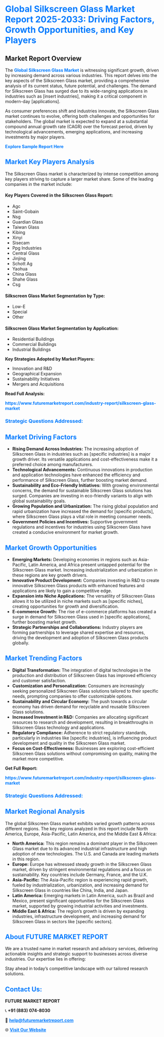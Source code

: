 <h1 style="color: #007BFF;">Global Silkscreen Glass Market Report 2025-2033: Driving Factors, Growth Opportunities, and Key Players</h1>

<section id="overview">
<h2>Market Report Overview</h2>
<p>The <a href="https://www.futuremarketreport.com/industry-report/silkscreen-glass-market" style="color: #007BFF; text-decoration: none;"><strong>Global Silkscreen Glass Market</strong></a> is witnessing significant growth, driven by increasing demand across various industries. This report delves into the key aspects of the Silkscreen Glass market, providing a comprehensive analysis of its current status, future potential, and challenges. The demand for Silkscreen Glass has surged due to its wide-ranging applications in industries such as [insert industries], making it a critical component in modern-day [applications].</p>
<p>As consumer preferences shift and industries innovate, the Silkscreen Glass market continues to evolve, offering both challenges and opportunities for stakeholders. The global market is expected to expand at a substantial compound annual growth rate (CAGR) over the forecast period, driven by technological advancements, emerging applications, and increasing investments by major players.</p>
</section>

<section id="overview">
<p><a href="https://www.futuremarketreport.com/request-sample/reportId=30668" style="color: #007BFF; text-decoration: none;"><strong>Explore Sample Report Here</strong></a></p>
</section>

<section id="key-players">
<h2 style="color: #007BFF;">Market Key Players Analysis</h2>
<p>The Silkscreen Glass market is characterized by intense competition among key players striving to capture a larger market share. Some of the leading companies in the market include:</p>
<h4>Key Players Covered in the Silkscreen Glass Report:</h4>
<ul><li>Agc</li><li>Saint-Gobain</li><li>Nsg</li><li>Guardian Glass</li><li>Taiwan Glass</li><li>Kibing</li><li>Xinyi</li><li>Sisecam</li><li>Ppg Industries</li><li>Central Glass</li><li>Jinjing</li><li>Schott Ag</li><li>Yaohua</li><li>China Glass</li><li>Shahe Glass</li><li>Csg</li></ul>
<h4>Silkscreen Glass Market Segmentation by Type:</h4>
<ul><li>Low-E</li><li>Special</li><li>Other</li></ul>

<h4>Silkscreen Glass Market Segmentation by Application:</h4>
<ul><li>Residential Buildings</li><li>Commercial Buildings</li><li>Industrial Buildings</li></ul>
<p><strong>Key Strategies Adopted by Market Players:</strong></p>
<ul>
<li>Innovation and R&D</li>
<li>Geographical Expansion</li>
<li>Sustainability Initiatives</li>
<li>Mergers and Acquisitions</li>
</ul>
</section>

<section>
<p><strong>Read Full Analysis: </strong></p><a href="https://www.futuremarketreport.com/industry-report/silkscreen-glass-market" style="color: #007BFF; text-decoration: none;"><strong>https://www.futuremarketreport.com/industry-report/silkscreen-glass-market</strong></a>
<h3 style="color: #007BFF;">Strategic Questions Addressed:</h3>
</section>

<section id="driving-factors">
<h2 style="color: #007BFF;">Market Driving Factors</h2>
<ul>
<li><strong>Rising Demand Across Industries:</strong> The increasing adoption of Silkscreen Glass in industries such as [specific industries] is a major growth driver. Its versatile applications and cost-effectiveness make it a preferred choice among manufacturers.</li>
<li><strong>Technological Advancements:</strong> Continuous innovations in production and application technologies have enhanced the efficiency and performance of Silkscreen Glass, further boosting market demand.</li>
<li><strong>Sustainability and Eco-Friendly Initiatives:</strong> With growing environmental concerns, the demand for sustainable Silkscreen Glass solutions has surged. Companies are investing in eco-friendly variants to align with global sustainability goals.</li>
<li><strong>Growing Population and Urbanization:</strong> The rising global population and rapid urbanization have increased the demand for [specific products], where Silkscreen Glass plays a vital role in meeting consumer needs.</li>
<li><strong>Government Policies and Incentives:</strong> Supportive government regulations and incentives for industries using Silkscreen Glass have created a conducive environment for market growth.</li>
</ul>
</section>

<section id="growth-opportunities">
<h2 style="color: #007BFF;">Market Growth Opportunities</h2>
<ul>
<li><strong>Emerging Markets:</strong> Developing economies in regions such as Asia-Pacific, Latin America, and Africa present untapped potential for the Silkscreen Glass market. Increasing industrialization and urbanization in these regions are key growth drivers.</li>
<li><strong>Innovative Product Development:</strong> Companies investing in R&D to create innovative Silkscreen Glass products with enhanced features and applications are likely to gain a competitive edge.</li>
<li><strong>Expansion into Niche Applications:</strong> The versatility of Silkscreen Glass allows it to be utilized in niche markets such as [specific niches], creating opportunities for growth and diversification.</li>
<li><strong>E-commerce Growth:</strong> The rise of e-commerce platforms has created a surge in demand for Silkscreen Glass used in [specific applications], further boosting market growth.</li>
<li><strong>Strategic Partnerships and Collaborations:</strong> Industry players are forming partnerships to leverage shared expertise and resources, driving the development and adoption of Silkscreen Glass products globally.</li>
</ul>
</section>

<section id="trending-factors">
<h2 style="color: #007BFF;">Market Trending Factors</h2>
<ul>
<li><strong>Digital Transformation:</strong> The integration of digital technologies in the production and distribution of Silkscreen Glass has improved efficiency and customer satisfaction.</li>
<li><strong>Customization and Personalization:</strong> Consumers are increasingly seeking personalized Silkscreen Glass solutions tailored to their specific needs, prompting companies to offer customizable options.</li>
<li><strong>Sustainability and Circular Economy:</strong> The push towards a circular economy has driven demand for recyclable and reusable Silkscreen Glass solutions.</li>
<li><strong>Increased Investment in R&D:</strong> Companies are allocating significant resources to research and development, resulting in breakthroughs in Silkscreen Glass technology and applications.</li>
<li><strong>Regulatory Compliance:</strong> Adherence to strict regulatory standards, particularly in industries like [specific industries], is influencing product development and quality in the Silkscreen Glass market.</li>
<li><strong>Focus on Cost-Effectiveness:</strong> Businesses are exploring cost-efficient Silkscreen Glass solutions without compromising on quality, making the market more competitive.</li>
</ul>
</section>

<section>
<p><strong>Get Full Report: </strong></p><a href="https://www.futuremarketreport.com/industry-report/silkscreen-glass-market" style="color: #007BFF; text-decoration: none;"><strong>https://www.futuremarketreport.com/industry-report/silkscreen-glass-market</strong></a>
<h3 style="color: #007BFF;">Strategic Questions Addressed:</h3>
</section>


<section id="regional-analysis">
<h2 style="color: #007BFF;">Market Regional Analysis</h2>
<p>The global Silkscreen Glass market exhibits varied growth patterns across different regions. The key regions analyzed in this report include North America, Europe, Asia-Pacific, Latin America, and the Middle East & Africa:</p>
<ul>
<li><strong>North America:</strong> This region remains a dominant player in the Silkscreen Glass market due to its advanced industrial infrastructure and high adoption of new technologies. The U.S. and Canada are leading markets in this region.</li>
<li><strong>Europe:</strong> Europe has witnessed steady growth in the Silkscreen Glass market, driven by stringent environmental regulations and a focus on sustainability. Key countries include Germany, France, and the U.K.</li>
<li><strong>Asia-Pacific:</strong> The Asia-Pacific region is experiencing rapid growth, fueled by industrialization, urbanization, and increasing demand for Silkscreen Glass in countries like China, India, and Japan.</li>
<li><strong>Latin America:</strong> Emerging markets in Latin America, such as Brazil and Mexico, present significant opportunities for the Silkscreen Glass market, supported by growing industrial activities and investments.</li>
<li><strong>Middle East & Africa:</strong> The region’s growth is driven by expanding industries, infrastructure development, and increasing demand for Silkscreen Glass in sectors like [specific sectors].</li>
</ul>
</section>

<footer>
<h2 style="color: #007BFF;">About FUTURE MARKET REPORT</h2>
<p>We are a trusted name in market research and advisory services, delivering actionable insights and strategic support to businesses across diverse industries. Our expertise lies in offering:</p>

<p>Stay ahead in today’s competitive landscape with our tailored research solutions.</p>

<h2 style="color: #007BFF;">Contact Us:</h2>
<p><strong>FUTURE MARKET REPORT</strong></p>
<p>📞 <strong>+91 (883) 074-8030</strong></p>
<p>📧 <strong><a href="mailto:help@futuremarketreport.com" style="color: #007BFF;">help@futuremarketreport.com</a></strong></p>
<p>🌐 <strong><a href="https://www.futuremarketreport.com/" style="color: #007BFF;">Visit Our Website</a></strong></p>
</footer>